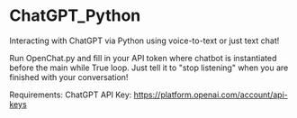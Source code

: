 # ChatGPT_Python
Interacting with ChatGPT via Python using voice-to-text or just text chat!

Run OpenChat.py and fill in your API token where chatbot is instantiated before the main while True loop. Just tell it to "stop listening" when you are finished with your conversation!

Requirements:
ChatGPT API Key: https://platform.openai.com/account/api-keys
